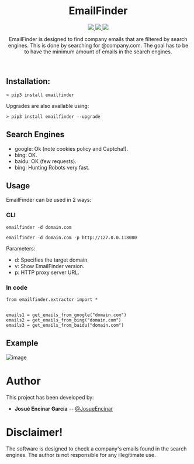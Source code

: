 <h1 align="center">
  <b>EmailFinder</b>
  <br>
</h1>
<p align="center">
  <a href="https://www.python.org/">
    <img src="https://img.shields.io/badge/python-3.6+-blue.svg?style=flat-square&logo=python"> 
  </a>
   <a href="https://www.gnu.org/licenses/gpl-3.0.en.html">
    <img src="https://img.shields.io/badge/license-GNU-green.svg?style=square&logo=gnu">
   <a href="https://twitter.com/JosueEncinar">
    <img src="https://img.shields.io/badge/author-@JosueEncinar-orange.svg?style=square&logo=twitter">
  </a>
</p>


<p align="center">
EmailFinder is designed to find company emails that are filtered by search engines. This is done by searching for @company.com. The goal has to be to have the minimum amount of emails in the search engines.
</p>
<br/>


## Installation:

```
> pip3 install emailfinder
```

Upgrades are also available using:

```
> pip3 install emailfinder --upgrade
```

## Search Engines

* google: Ok (note cookies policy and Captcha!).
* bing: OK.
* baidu: OK (few requests).
* bing: Hunting Robots very fast.

## Usage 

EmailFinder can be used in 2 ways:

### CLI
```
emailfinder -d domain.com
```

```
emailfinder -d domain.com -p http://127.0.0.1:8080
```

Parameters:
* d: Specifies the target domain.
* v: Show EmailFinder version.
* p: HTTP proxy server URL.

### In code
```
from emailfinder.extractor import *


emails1 = get_emails_from_google("domain.com")
emails2 = get_emails_from_bing("domain.com")
emails3 = get_emails_from_baidu("domain.com")
```

## Example

![image](https://user-images.githubusercontent.com/16885065/118242513-b71e1800-b49d-11eb-82ab-f311ec0bba2c.png)

# Author

This project has been developed by:

* **Josué Encinar García** -- [@JosueEncinar](https://twitter.com/JosueEncinar)


# Disclaimer!

The software is designed to check a company's emails found in the search engines. The author is not responsible for any illegitimate use.

